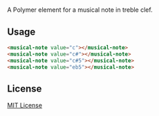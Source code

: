 # <musical-note>

A Polymer element for a musical note in treble clef.

## Usage

```html
<musical-note value="c"></musical-note>
<musical-note value="c#"></musical-note>
<musical-note value="c#5"></musical-note>
<musical-note value="eb5"></musical-note>
```

## License

[MIT License](http://opensource.org/licenses/MIT)